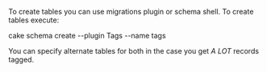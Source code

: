 
To create tables you can use migrations plugin or schema shell. To create tables execute:

cake schema create --plugin Tags --name tags

You can specify alternate tables for both in the case you get *A LOT* records tagged.
